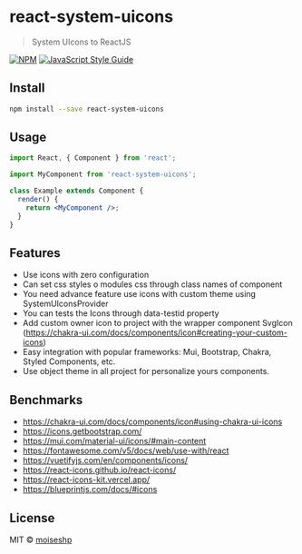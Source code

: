 # react-system-uicons

> System UIcons to ReactJS

[![NPM](https://img.shields.io/npm/v/react-system-uicons.svg)](https://www.npmjs.com/package/@moiseshp/react-system-uicons) [![JavaScript Style Guide](https://img.shields.io/badge/code_style-standard-brightgreen.svg)](https://standardjs.com)

## Install

```bash
npm install --save react-system-uicons
```

## Usage

```jsx
import React, { Component } from 'react';

import MyComponent from 'react-system-uicons';

class Example extends Component {
  render() {
    return <MyComponent />;
  }
}
```

## Features

- Use icons with zero configuration
- Can set css styles o modules css through class names of component
- You need advance feature use icons with custom theme using SystemUIconsProvider
- You can tests the Icons through data-testid property
- Add custom owner icon to project with the wrapper component SvgIcon (https://chakra-ui.com/docs/components/icon#creating-your-custom-icons)
- Easy integration with popular frameworks: Mui, Bootstrap, Chakra, Styled Components, etc.
- Use object theme in all project for personalize yours components.

## Benchmarks

- https://chakra-ui.com/docs/components/icon#using-chakra-ui-icons
- https://icons.getbootstrap.com/
- https://mui.com/material-ui/icons/#main-content
- https://fontawesome.com/v5/docs/web/use-with/react
- https://vuetifyjs.com/en/components/icons/
- https://react-icons.github.io/react-icons/
- https://react-icons-kit.vercel.app/
- https://blueprintjs.com/docs/#icons

## License

MIT © [moiseshp](https://github.com/moiseshp)
